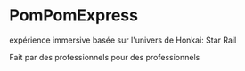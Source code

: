 # PomPomExpress
expérience immersive basée sur l'univers de Honkai: Star Rail

Fait par des professionnels pour des professionnels
